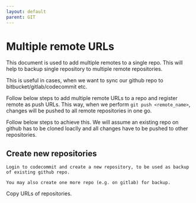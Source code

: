 ```yaml
---
layout: default
parent: GIT
---
```


# Multiple remote URLs

This document is used to add multiple remotes to a single repo. This will help to backup single repository to multiple remote repositories.

This is useful in cases, when we want to sync our github repo to bitbucket/gitlab/codecommit etc.

Follow below steps to add multiple remote URLs to a repo and register remote as push URLs. This way, when we perform `git push <remote_name>`, changes will be pushed to all remote repositories in one go.

Follow below steps to achieve this. We will assume an existing repo on github has to be cloned loaclly and all changes have to be pushed to other repositories.

## Create new repositories

```text
Login to codecommit and create a new repository, to be used as backup of existing github repo.
```

```text
You may also create one more repo (e.g. on gitlab) for backup.
```

Copy URLs of repositories.